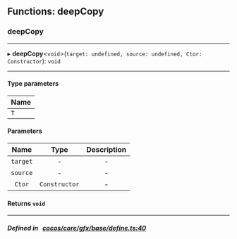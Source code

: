 ## Functions: deepCopy

### deepCopy


___
▸ **deepCopy**<`void`\>(`target: undefined, source: undefined, Ctor: Constructor`): `void`
___

#### Type parameters

| Name |
| :------ |
| `T` |

#### Parameters

| Name | Type | Description |
| :------: | :------: | :------: |
| `target` | - | - |
| `source` | - | - |
| `Ctor` | `Constructor` | - |

#### Returns `void` 
___


##### Defined in &nbsp;   [cocos/core/gfx/base/define.ts:40](https://github.com/cocos-creator/engine/blob/c7bf6b8a9/cocos/core/gfx/base/define.ts#L40)&nbsp;
